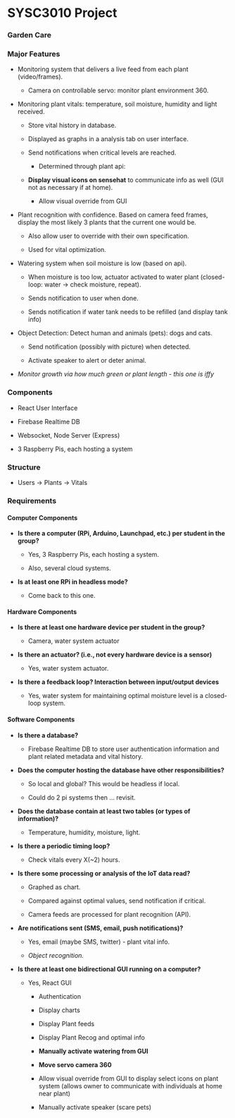 # SYSC3010 Project

### Garden Care



### Major Features

- Monitoring system that delivers a live feed from each plant (video/frames).
  
  - Camera on controllable servo: monitor plant environment 360.
  
  

- Monitoring plant vitals: temperature, soil moisture, humidity and light received.
  
  - Store vital history in database.
  
  - Displayed as graphs in a analysis tab on user interface.
  
  - Send notifications when critical levels are reached.
    
    - Determined through plant api: 
  
  - **Display visual icons on sensehat** to communicate info as well (GUI not as necessary if at home).
    
    - Allow visual override from GUI
      
      

- Plant recognition with confidence. Based on camera feed frames, display the most likely 3 plants that the current one would be.
  
  - Also allow user to override with their own specification.
  
  - Used for vital optimization.
  
  

- Watering system when soil moisture is low (based on api).
  
  - When moisture is too low, actuator activated to water plant (closed-loop: water -> check moisture, repeat). 
  
  - Sends notification to user when done.
  
  - Sends notification if water tank needs to be refilled (and display tank info)
  
  

- Object Detection: Detect human and animals (pets): dogs and cats. 
  
  - Send notification (possibly with picture) when detected.
  
  - Activate speaker to alert or deter animal.
  
  

- *Monitor growth via how much green or plant length - this one is iffy*



### Components

- React User Interface

- Firebase Realtime DB

- Websocket, Node Server (Express)

- 3 Raspberry Pis, each hosting a system
  
  

### Structure

- Users -> Plants -> Vitals



### Requirements

#### Computer Components

- **Is there a computer (RPi, Arduino, Launchpad, etc.) per student in the  
  group?**
  
  - Yes, 3 Raspberry Pis, each hosting a system.
  
  - Also, several cloud systems.

- **Is at least one RPi in headless mode?**
  
  - Come back to this one.

#### Hardware Components

- **Is there at least one hardware device per student in the group?**
  
  - Camera, water system actuator

- **Is there an actuator? (i.e., not every hardware device is a sensor)**
  
  - Yes, water system actuator.

- **Is there a feedback loop? Interaction between input/output devices**
  
  - Yes, water system for maintaining optimal moisture level is a closed-loop system.

#### Software Components

- **Is there a database?**
  
  - Firebase Realtime DB to store user authentication information and plant related metadata and vital history.

- **Does the computer hosting the database have other responsibilities?**
  
  - So local and global? This would be headless if local.
  
  - Could do 2 pi systems then ... revisit.

- **Does the database contain at least two tables (or types of information)?**
  
  - Temperature, humidity, moisture, light.

- **Is there a periodic timing loop?**
  
  - Check vitals every X(~2) hours.

- **Is there some processing or analysis of the IoT data read?**
  
  - Graphed as chart.
  
  - Compared against optimal values, send notification if critical.
  
  - Camera feeds are processed for plant recognition (API).

- **Are notifications sent (SMS, email, push notifications)?**
  
  - Yes, email (maybe SMS, twitter) - plant vital info.
  
  - *Object recognition.*

- **Is there at least one bidirectional GUI running on a computer?**
  
  - Yes, React GUI
    
    - Authentication
    
    - Display charts
    
    - Display Plant feeds
    
    - Display Plant Recog and optimal info
    
    - **Manually activate watering from GUI**
    
    - **Move servo camera 360**
    
    - Allow visual override from GUI to display select icons on plant system (allows owner to communicate with individuals at home near plant)
    
    - Manually activate speaker (scare pets)